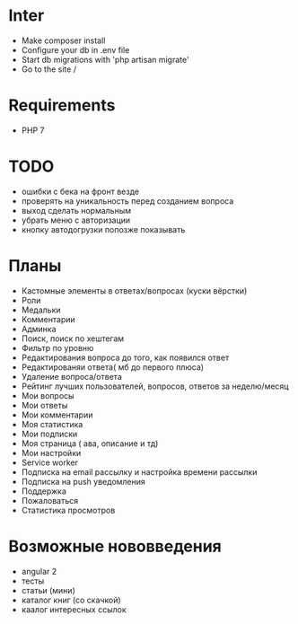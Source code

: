 # Inter
- Make composer install
- Configure your db in .env file
- Start db migrations with 'php artisan migrate'
- Go to the site /

# Requirements
- PHP 7

# TODO
- ошибки с бека на фронт везде
- проверять на уникальность перед созданием вопроса
- выход сделать нормальным
- убрать меню с авторизации
- кнопку автодогрузки попозже показывать

# Планы
- Кастомные элементы в ответах/вопросах (куски вёрстки)
- Роли
- Медальки
- Комментарии
- Админка
- Поиск, поиск по хештегам
- Фильтр по уровню
- Редактирования вопроса до того, как появился ответ
- Редактированяи ответа( мб до первого плюса)
- Удаление вопроса/ответа
- Рейтинг лучших пользователей, вопросов, ответов за неделю/месяц
- Мои вопросы
- Мои ответы
- Мои комментарии
- Моя статистика
- Мои подписки
- Моя страница ( ава, описание и тд)
- Мои настройки
- Service worker
- Подписка на email рассылку и настройка времени рассылки
- Подписка на push уведомления
- Поддержка
- Пожаловаться
- Статистика просмотров

# Возможные нововведения
- angular 2
- тесты
- статьи (мини)
- каталог книг (со скачкой)
- каалог интересных ссылок